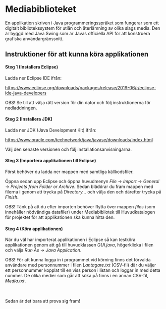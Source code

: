 # Mediabiblioteket 

En applikation skriven i Java programmeringsspråket som fungerar som ett digitalt bibliotekssystem för utlån och återlämning 
av olika slags media. Den är byggd med Java Swing som är Javas officiella API för att konstruera grafiska användargränssnitt.  



## Instruktioner för att kunna köra applikationen


#### Steg 1 (Installera Eclipse) 

Ladda ner Eclipse IDE ifrån:

https://www.eclipse.org/downloads/packages/release/2019-06/r/eclipse-ide-java-developers 

OBS! Se till att välja rätt version för din dator och följ instruktionerna för nedladdningen. 



#### Steg 2 (Installera JDK)

Ladda ner JDK (Java Development Kit) ifrån: 

https://www.oracle.com/technetwork/java/javase/downloads/index.html

Välj den senaste versionen och följ installationsanvisningarna. 



#### Steg 3 (Importera applikationen till Eclipse)

Först behöver du ladda ner mappen med samtliga källkodsfiler. 
 

Öppna sedan upp Eclipse och öppna huvudmenyn _File_ -> _Import_ -> _General_ -> _Projects from Folder or Archive_. 
Sedan bläddrar du fram mappen med filerna i genom att trycka på _Directory..._ och välja den och därefter trycka på _Finish_. 

OBS! Tänk på att du efter importen behöver flytta över mappen _files_ (som innehåller nödvändiga datafiler) under Mediabibliotek till Huvudkatalogen för projektet för att applikationen ska kunna hitta den.


#### Steg 4 (Köra applikationen)

När du väl har importerat applikationen i Eclipse så kan testköra applikationen genom att gå till huvudklassen _GUI.java_,
högerklicka i filen och välja _Run As_ -> _Java Application_. 



OBS! För att kunna logga in i programmet vid körning finns det förvalda användare med personnummer i filen _Lantagare.txt_
(CSV-fil) där du väljer ett personnummer kopplat till en viss person i listan och loggar in med detta nummer. 
De olika medier som går att söka på finns i en annan CSV-fil, _Media.txt_. 


</br>
</br>
Sedan är det bara att prova sig fram!











